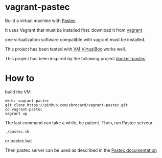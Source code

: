 # vagrant-pastec

Build a virtual machine with [Pastec](http://pastec.io/).

It uses Vagrant that must be installed first.
download it from [vagrant](https://www.vagrantup.com/)

one virtualization software compatible with vagrant must be installed.

This project has been tested with[ VM VirtualBox](https://www.virtualbox.org/) works well.

This project has been inspired by the following project [docker-pastec](https://github.com/Emsu/docker-pastec)

# How to
build the VM

    mkdir vagrant-pastec
    git clone https://github.com/sbrocard/vagrant-pastec.git
    cd vagrant-pastec
    vagrant up
    
The last command can take a while, be patient.
Then, run Pastec serveur

    ./pastec.sh
or
    pastec.bat
    
Then pastec server can be used as described in the [Pastec documentation](http://pastec.io/doc/oss/)
